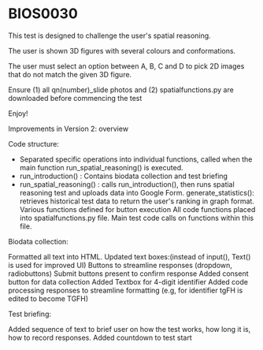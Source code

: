 # BIOS0030
This test is designed to challenge the user's spatial reasoning.

The user is shown 3D figures with several colours and conformations.

The user must select an option between A, B, C and D to pick 2D images that do not match the given 3D figure.

Ensure (1) all qn(number)_slide photos and (2) spatialfunctions.py are downloaded before commencing the test

Enjoy!

Improvements in Version 2: overview

Code structure:

* Separated specific operations into individual functions, called when the main function run_spatial_reasoning() is executed.
* run_introduction() : Contains biodata collection and test briefing
* run_spatial_reasoning() : calls run_introduction(), then runs spatial reasoning test and uploads data into Google Form.
generate_statistics(): retrieves historical test data to return the user's ranking in graph format.
Various functions defined for button execution
All code functions placed into spatialfunctions.py file. Main test code calls on functions within this file.

Biodata collection:

Formatted all text into HTML.
Updated text boxes:(instead of input(), Text() is used for improved UI)
Buttons to streamline responses (dropdown, radiobuttons)
Submit buttons present to confirm response
Added consent button for data collection
Added Textbox for 4-digit identifier
Added code processing responses to streamline formatting (e.g, for identifier tgFH is edited to become TGFH)

Test briefing:

Added sequence of text to brief user on how the test works, how long it is, how to record responses.
Added countdown to test start
